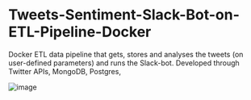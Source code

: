 # Tweets-Sentiment-Slack-Bot-on-ETL-Pipeline-Docker
Docker ETL data pipeline that gets, stores and analyses the tweets (on user-defined parameters) and runs the Slack-bot. Developed through Twitter APIs, MongoDB, Postgres, 

![image](https://user-images.githubusercontent.com/98191387/166106045-a29f3279-3007-4540-8eed-104752b15e11.png)
